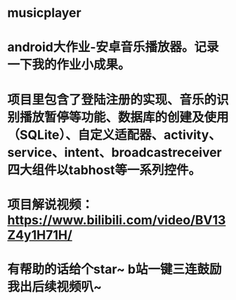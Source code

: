 # musicplayer
# android大作业-安卓音乐播放器。记录一下我的作业小成果。
# 项目里包含了登陆注册的实现、音乐的识别播放暂停等功能、数据库的创建及使用（SQLite）、自定义适配器、activity、service、intent、broadcastreceiver四大组件以tabhost等一系列控件。
# 项目解说视频：https://www.bilibili.com/video/BV13Z4y1H71H/
# 有帮助的话给个star~ b站一键三连鼓励我出后续视频叭~
